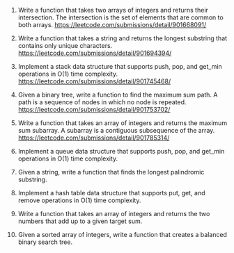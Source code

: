 1. Write a function that takes two arrays of integers and returns their intersection. The intersection is the set of elements that are common to both arrays.
https://leetcode.com/submissions/detail/901668091/

2. Write a function that takes a string and returns the longest substring that contains only unique characters.
https://leetcode.com/submissions/detail/901694394/

3. Implement a stack data structure that supports push, pop, and get_min operations in O(1) time complexity.
https://leetcode.com/submissions/detail/901745468/

4. Given a binary tree, write a function to find the maximum sum path. A path is a sequence of nodes in which no node is repeated.
https://leetcode.com/submissions/detail/901753702/

5. Write a function that takes an array of integers and returns the maximum sum subarray. A subarray is a contiguous subsequence of the array.
https://leetcode.com/submissions/detail/901785314/

6. Implement a queue data structure that supports push, pop, and get_min operations in O(1) time complexity.

7. Given a string, write a function that finds the longest palindromic substring.

8. Implement a hash table data structure that supports put, get, and remove operations in O(1) time complexity.

9. Write a function that takes an array of integers and returns the two numbers that add up to a given target sum.

10. Given a sorted array of integers, write a function that creates a balanced binary search tree.



